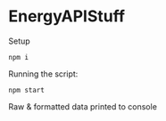# EnergyAPIStuff

Setup
```
npm i
```

Running the script:
```
npm start
```

Raw & formatted data printed to console
